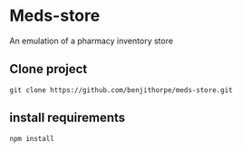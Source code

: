 # Meds-store
An emulation of a pharmacy inventory store

## Clone project
`git clone https://github.com/benjithorpe/meds-store.git`


## install requirements
`npm install`
